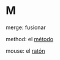 # M

merge: fusionar

method: el [método](https://es.wikipedia.org/wiki/M%C3%A9todo_(inform%C3%A1tica))

mouse: el [ratón](https://es.wikipedia.org/wiki/Rat%C3%B3n_(inform%C3%A1tica))

